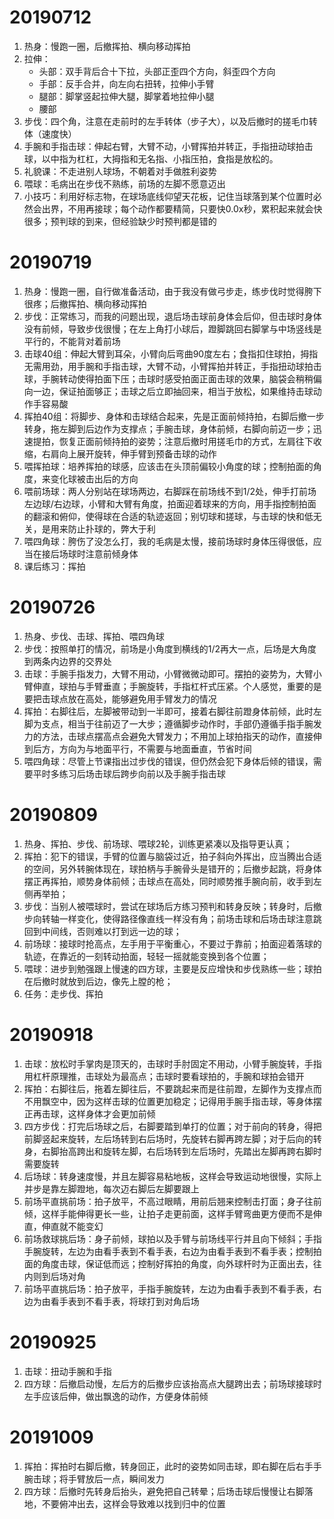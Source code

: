 # 20190712

1. 热身：慢跑一圈，后撤挥拍、横向移动挥拍
2. 拉伸：
   - 头部：双手背后合十下拉，头部正歪四个方向，斜歪四个方向
   - 手部：反手合并，向左向右扭转，拉伸小手臂
   - 腿部：脚掌竖起拉伸大腿，脚掌着地拉伸小腿
   - 腰部
3. 步伐：四个角，注意在走前时的左手转体（步子大），以及后撤时的搓毛巾转体（速度快）
4. 手腕和手指击球：伸起右臂，大臂不动，小臂挥拍并转正，手指扭动球拍击球，以中指为杠杠，大拇指和无名指、小指压拍，食指是放松的。
5. 礼貌课：不走进别人球场，不朝着对手做胜利姿势
6. 喂球：毛病出在步伐不熟练，前场的左脚不愿意迈出
7. 小技巧：利用好标志物，在球场底线仰望天花板，记住当球落到某个位置时必然会出界，不用再接球；每个动作都要精简，只要快0.0x秒，累积起来就会快很多；预判球的到来，但经验缺少时预判都是错的

# 20190719

1. 热身：慢跑一圈，自行做准备活动，由于我没有做弓步走，练步伐时觉得胯下很疼；后撤挥拍、横向移动挥拍
2. 步伐：正常练习，而我的问题出现，退后场击球前身体会后仰，但击球时身体没有前倾，导致步伐很慢；在左上角打小球后，蹬脚跳回右脚掌与中场竖线是平行的，不能背对着前场
3. 击球40组：伸起大臂到耳朵，小臂向后弯曲90度左右；食指扣住球拍，拇指无需用劲，用手腕和手指击球，大臂不动，小臂挥拍并转正，手指扭动球拍击球，手腕转动使得拍面下压；击球时感受拍面正面击球的效果，脑袋会稍稍偏向一边，保证拍面够正；击球之后立即抽回来，相当于放松，如果维持击球动作手容易酸
4. 挥拍40组：将脚步、身体和击球结合起来，先是正面前倾持拍，右脚后撤一步转身，拖左脚到后边作为支撑点；手腕击球，身体前倾，右脚向前迈一步；迅速提拍，恢复正面前倾持拍的姿势；注意后撤时用搓毛巾的方式，左肩往下收缩，右肩向上展开旋转，伸手臂到预备击球的动作
5. 喂挥拍球：培养挥拍的球感，应该击在头顶前偏较小角度的球；控制拍面的角度，来变化球被击出后的方向
6. 喂前场球：两人分别站在球场两边，右脚踩在前场线不到1/2处，伸手打前场左边球/右边球，小臂和大臂有角度，拍面迎着球来的方向，用手指控制拍面的翻滚和俯仰，使得球在合适的轨迹返回；别切球和搓球，与击球的快和低无关，是用来防止扑球的，弊大于利
7. 喂四角球：胯伤了没怎么打，我的毛病是太慢，接前场球时身体压得很低，应当在接后场球时注意前倾身体
8. 课后练习：挥拍

# 20190726

1. 热身、步伐、击球、挥拍、喂四角球
2. 步伐：按照单打的情况，前场是小角度到横线的1/2再大一点，后场是大角度到两条内边界的交界处
3. 击球：手腕手指发力，大臂不用动，小臂微微动即可。摆拍的姿势为，大臂小臂伸直，球拍与手臂垂直；手腕旋转，手指杠杆式压紧。个人感觉，重要的是要把击球点放在高处，能够避免用手臂发力的情况
4. 挥拍：右脚往后，左脚被带动到一半即可，接着右脚往前蹬身体前倾，此时左脚为支点，相当于往前迈了一大步；遵循脚步动作时，手部仍遵循手指手腕发力的方法，击球点摆高点会避免大臂发力；不用加上球拍指天的动作，直接伸到后方，方向为与地面平行，不需要与地面垂直，节省时间
5. 喂四角球：尽管上节课指出过步伐的错误，但仍然会犯下身体后倾的错误，需要平时多练习后场击球后跨步向前以及手腕手指击球

# 20190809

1. 热身、挥拍、步伐、前场球、喂球2轮，训练更紧凑以及指导更认真；
2. 挥拍：犯下的错误，手臂的位置与脑袋过近，拍子斜向外挥出，应当腾出合适的空间，另外转腕体现在，球拍柄与手腕骨头是错开的；后撤步起跳，将身体摆正再挥拍，顺势身体前倾；击球点在高处，同时顺势推手腕向前，收手到左侧再举拍；
3. 步伐：当别人被喂球时，尝试在球场后方练习预判和转身反映；转身时，后撤步向转轴一样变化，使得路径像直线一样没有角；前场击球和后场击球注意跳回到中间线，否则难以打到远一边的球；
4. 前场球：接球时抢高点，左手用于平衡重心，不要过于靠前；拍面迎着落球的轨迹，在靠近的一刻转动拍面，轻轻一摇就能变换到各个位置；
5. 喂球：进步到勉强跟上慢速的四方球，主要是反应增快和步伐熟练一些；球拍在后撤时就放到后边，像先上膛的枪；
6. 任务：走步伐、挥拍

# 20190918

1. 击球：放松时手掌肉是顶天的，击球时手肘固定不用动，小臂手腕旋转，手指用杠杆原理推，击球处为最高点；击球时要看球拍的，手腕和球拍会错开
2. 挥拍：右脚往后，拖着左脚往后，不要跳起来而是往前蹬，左脚作为支撑点而不用飘空中，因为这样击球的位置更加稳定；记得用手腕手指击球，等身体摆正再击球，这样身体才会更加前倾
3. 四方步伐：打完后场球之后，右脚要踏到单打的位置；对于前向的转身，得把前脚竖起来旋转，左后场转到右后场时，先旋转右脚再跨左脚；对于后向的转身，右脚抬高跨出和旋转左脚，右后场转到左后场时，先踏出左脚再跨右脚时需要旋转
4. 后场球：转身速度慢，并且左脚容易粘地板，这样会导致运动地很慢，实际上并步是靠左脚蹬地，每次迈右脚后左脚要跟上
5. 前场平直挑前场：拍子放平，不高过眼睛，用前后翘来控制击打面；身子往前倾，这样手能伸得更长一些，让拍子走更前面，这样手臂弯曲更方便而不是伸直，伸直就不能变幻
6. 前场救球挑后场：身子前倾，球拍以及手臂与前场线平行并且向下倾斜；手指手腕旋转，左边为由看手表到不看手表，右边为由看手表到不看手表；控制拍面的角度击球，保证低而远；控制好挥拍的角度，向外球杆时为正面出去，往内则到后场对角
7. 前场平直挑后场：拍子放平，手指手腕旋转，左边为由看手表到不看手表，右边为由看手表到不看手表，将球打到对角后场

# 20190925

1. 击球：扭动手腕和手指
2. 四方球：后撤启动慢，左后方的后撤步应该抬高点大腿跨出去；前场球接球时左手应该后伸，做出飘逸的动作，方便身体前倾

# 20191009

1. 挥拍：挥拍时右脚后撤，转身回正，此时的姿势如同击球，即右脚在后右手手腕击球；将手臂放后一点，瞬间发力
2. 四方球：后撤时先转身后抬头，避免把自己转晕；后场击球后慢慢让右脚落地，不要俯冲出去，这样会导致难以找到归中的位置